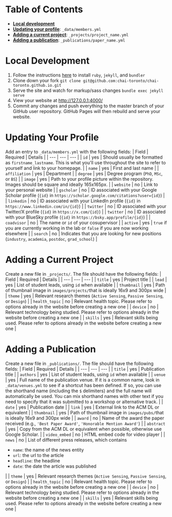 # Table of Contents
- **[Local development](#local-development)**
- **[Updating your profile](#updating-your-profile)**: `_data/members.yml`
- **[Adding a current project](#adding-a-current-project)**: `_projects/project_name.yml`
- **[Adding a publication](#adding-a-publication)**: `_publications/paper_name.yml`

# Local Development
1. Follow the instructions [here](https://jekyllrb.com/docs/installation/) to install `ruby`, `jekyll`, and `bundler`
2. Clone down your fork `git clone git@github.com:chai-toronto/chai-toronto.github.io.git`
3. Serve the site and watch for markup/sass changes `bundle exec jekyll serve`
4. View your website at http://127.0.0.1:4000/
5. Commit any changes and push everything to the master branch of your GitHub user repository. GitHub Pages will then rebuild and serve your website.

# Updating Your Profile
Add an entry to `_data/members.yml` with the following fields:
| Field | Required | Details |
| --- | --- | --- |
| `id` | yes | Should usually be formatted as `firstname_lastname`. This is what you'll use throughout the site to refer to yourself and link to your homepage. |
| `name` | yes | First and last name | 
| `affiliation` | yes | Department |
| `degree` | yes | Degree program (`PhD`, `MSc`, or `BS`) |
| `image` | yes | Path to your profile picture within the repository. Images should be square and ideally 165x165px. |
| `website` | no | Link to your personal website |
| `gscholar` | no | ID associated with your Google Scholar profile (`{id}` in `https://scholar.google.com/citations?user={id}`) |
| `linkedin` | no | ID associated with your LinkedIn profile (`{id}` in `https://www.linkedin.com/in/{id}`) |
| `twitter` | no | ID associated with your Twitter/X profile (`{id}` in `https://x.com/{id}`) |
| `twitter` | no | ID associated with your BlueSky profile (`{id}` in `https://bsky.app/profile/{id}`) |
| `coadvisor` | no | The name or `id` of your cosupervisor |
| `active` | yes | `true` if you are currently working in the lab or `false` if you are now working elsewhere |
| `search` | no | Indicates that you are looking for new positions (`industry`, `academia`, `postdoc`, `grad_school`) |

# Adding a Current Project
Create a new file in `_projects/`. The file should have the following fields:
| Field | Required | Details |
| --- | --- | --- |
| `title` | yes | Project title |
| `lead` | yes | List of student leads, using `id` when available |
| `thumbnail` | yes | Path of thumbnail image in `images/projects/`that is ideally 16x9 and 300px wide |
| `theme` | yes | Relevant research themes (`Active Sensing`, `Passive Sensing`, or `Design`) |
| `health_topic` | no | Relevant health topic. Please refer to options already in the website before creating a new one |
| `device` | no | Relevant technology being studied. Please refer to options already in the website before creating a new one |
| `skills` | yes | Relevant skills being used. Please refer to options already in the website before creating a new one |

# Adding a Publication
Create a new file in `_publications/`. The file should have the following fields:
| Field | Required | Details |
| --- | --- | --- |
| `title` | yes | Publication title |
| `authors` | yes | List of student leads, using `id` when available |
| `venue` | yes | Full name of the publication venue. If it is a common name, look in `_data/venues.yml` to see if a shortcut has been defined. If so, you can use the shorthand name (including the `$` delimiters) and the full name will automatically be used. You can mix shorthand names with other text if you need to specify that it was submitted to a workshop or alternative track. |
| `date` | yes | Publication date |
| `link` | yes | External link to the ACM DL or equivalent |
| `thumbnail` | yes | Path of thumbnail image in `images/pubs/`that is ideally 16x9 and 300px wide |
| `award` | no | Name of the award the paper received (e.g., `'Best Paper Award'`, `'Honorable Mention Award'`) |
| `abstract` | yes | Copy from the ACM DL or equivalent when possible, otherwise use Google Scholar. |
| `video_embed` | no | HTML embed code for video player |
| `news` | no | List of different press releases, which contains <ul><li>`name`: the name of the news entity</li><li>`url`: the url to the article</li><li>`headline`: the headline</li><li>`date`: the date the article was published</li></ul> |
| `theme` | yes | Relevant research themes (`Active Sensing`, `Passive Sensing`, or `Design`) |
| `health_topic` | no | Relevant health topic. Please refer to options already in the website before creating a new one |
| `device` | no | Relevant technology being studied. Please refer to options already in the website before creating a new one |
| `skills` | yes | Relevant skills being used. Please refer to options already in the website before creating a new one |